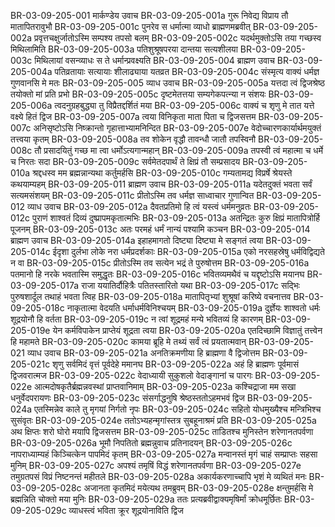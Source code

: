 BR-03-09-205-001	मार्कण्डेय उवाच
BR-03-09-205-001a	गुरू निवेद्य विप्राय तौ मातापितरावुभौ
BR-03-09-205-001c	पुनरेव स धर्मात्मा व्याधो ब्राह्मणमब्रवीत्
BR-03-09-205-002a	प्रवृत्तचक्षुर्जातोऽस्मि सम्पश्य तपसो बलम्
BR-03-09-205-002c	यदर्थमुक्तोऽसि तया गच्छस्व मिथिलामिति
BR-03-09-205-003a	पतिशुश्रूषपरया दान्तया सत्यशीलया
BR-03-09-205-003c	मिथिलायां वसन्व्याधः स ते धर्मान्प्रवक्ष्यति
BR-03-09-205-004	ब्राह्मण उवाच
BR-03-09-205-004a	पतिव्रतायाः सत्यायाः शीलाढ्याया यतव्रत
BR-03-09-205-004c	संस्मृत्य वाक्यं धर्मज्ञ गुणवानसि मे मतः
BR-03-09-205-005	व्याध उवाच
BR-03-09-205-005a	यत्तदा त्वं द्विजश्रेष्ठ तयोक्तो मां प्रति प्रभो
BR-03-09-205-005c	दृष्टमेतत्तया सम्यगेकपत्न्या न संशयः
BR-03-09-205-006a	त्वदनुग्रहबुद्ध्या तु विप्रैतद्दर्शितं मया
BR-03-09-205-006c	वाक्यं च शृणु मे तात यत्ते वक्ष्ये हितं द्विज
BR-03-09-205-007a	त्वया विनिकृता माता पिता च द्विजसत्तम
BR-03-09-205-007c	अनिसृष्टोऽसि निष्क्रान्तो गृहात्ताभ्यामनिन्दित
BR-03-09-205-007e	वेदोच्चारणकार्यार्थमयुक्तं तत्त्वया कृतम्
BR-03-09-205-008a	तव शोकेन वृद्धौ तावन्धौ जातौ तपस्विनौ
BR-03-09-205-008c	तौ प्रसादयितुं गच्छ मा त्वा धर्मोऽत्यगान्महान्
BR-03-09-205-009a	तपस्वी त्वं महात्मा च धर्मे च निरतः सदा
BR-03-09-205-009c	सर्वमेतदपार्थं ते क्षिप्रं तौ सम्प्रसादय
BR-03-09-205-010a	श्रद्दधस्व मम ब्रह्मन्नान्यथा कर्तुमर्हसि
BR-03-09-205-010c	गम्यतामद्य विप्रर्षे श्रेयस्ते कथयाम्यहम्
BR-03-09-205-011	ब्राह्मण उवाच
BR-03-09-205-011a	यदेतदुक्तं भवता सर्वं सत्यमसंशयम्
BR-03-09-205-011c	प्रीतोऽस्मि तव धर्मज्ञ साध्वाचार गुणान्वित
BR-03-09-205-012	व्याध उवाच
BR-03-09-205-012a	दैवतप्रतिमो हि त्वं यस्त्वं धर्ममनुव्रतः
BR-03-09-205-012c	पुराणं शाश्वतं दिव्यं दुष्प्रापमकृतात्मभिः
BR-03-09-205-013a	अतन्द्रितः कुरु क्षिप्रं मातापित्रोर्हि पूजनम्
BR-03-09-205-013c	अतः परमहं धर्मं नान्यं पश्यामि कञ्चन
BR-03-09-205-014	ब्राह्मण उवाच
BR-03-09-205-014a	इहाहमागतो दिष्ट्या दिष्ट्या मे सङ्गतं त्वया
BR-03-09-205-014c	ईदृशा दुर्लभा लोके नरा धर्मप्रदर्शकाः
BR-03-09-205-015a	एको नरसहस्रेषु धर्मविद्विद्यते न वा
BR-03-09-205-015c	प्रीतोऽस्मि तव सत्येन भद्रं ते पुरुषोत्तम
BR-03-09-205-016a	पतमानो हि नरके भवतास्मि समुद्धृतः
BR-03-09-205-016c	भवितव्यमथैवं च यद्दृष्टोऽसि मयानघ
BR-03-09-205-017a	राजा ययातिर्दौहित्रैः पतितस्तारितो यथा
BR-03-09-205-017c	सद्भिः पुरुषशार्दूल तथाहं भवता त्विह
BR-03-09-205-018a	मातापितृभ्यां शुश्रूषां करिष्ये वचनात्तव
BR-03-09-205-018c	नाकृतात्मा वेदयति धर्माधर्मविनिश्चयम्
BR-03-09-205-019a	दुर्ज्ञेयः शाश्वतो धर्मः शूद्रयोनौ हि वर्तता
BR-03-09-205-019c	न त्वां शूद्रमहं मन्ये भवितव्यं हि कारणम्
BR-03-09-205-019e	येन कर्मविपाकेन प्राप्तेयं शूद्रता त्वया
BR-03-09-205-020a	एतदिच्छामि विज्ञातुं तत्त्वेन हि महामते
BR-03-09-205-020c	कामया ब्रूहि मे तथ्यं सर्वं त्वं प्रयतात्मवान्
BR-03-09-205-021	व्याध उवाच
BR-03-09-205-021a	अनतिक्रमणीया हि ब्राह्मणा वै द्विजोत्तम
BR-03-09-205-021c	शृणु सर्वमिदं वृत्तं पूर्वदेहे ममानघ
BR-03-09-205-022a	अहं हि ब्राह्मणः पूर्वमासं द्विजवरात्मज
BR-03-09-205-022c	वेदाध्यायी सुकुशलो वेदाङ्गानां च पारगः
BR-03-09-205-022e	आत्मदोषकृतैर्ब्रह्मन्नवस्थां प्राप्तवानिमाम्
BR-03-09-205-023a	कश्चिद्राजा मम सखा धनुर्वेदपरायणः
BR-03-09-205-023c	संसर्गाद्धनुषि श्रेष्ठस्ततोऽहमभवं द्विज
BR-03-09-205-024a	एतस्मिन्नेव काले तु मृगयां निर्गतो नृपः
BR-03-09-205-024c	सहितो योधमुख्यैश्च मन्त्रिभिश्च सुसंवृतः
BR-03-09-205-024e	ततोऽभ्यहन्मृगांस्तत्र सुबहूनाश्रमं प्रति
BR-03-09-205-025a	अथ क्षिप्तः शरो घोरो मयापि द्विजसत्तम
BR-03-09-205-025c	ताडितश्च मुनिस्तेन शरेणानतपर्वणा
BR-03-09-205-026a	भूमौ निपतितो ब्रह्मन्नुवाच प्रतिनादयन्
BR-03-09-205-026c	नापराध्याम्यहं किञ्चित्केन पापमिदं कृतम्
BR-03-09-205-027a	मन्वानस्तं मृगं चाहं सम्प्राप्तः सहसा मुनिम्
BR-03-09-205-027c	अपश्यं तमृषिं विद्धं शरेणानतपर्वणा
BR-03-09-205-027e	तमुग्रतपसं विप्रं निष्टनन्तं महीतले
BR-03-09-205-028a	अकार्यकरणाच्चापि भृशं मे व्यथितं मनः
BR-03-09-205-028c	अजानता कृतमिदं मयेत्यथ तमब्रुवम्
BR-03-09-205-028e	क्षन्तुमर्हसि मे ब्रह्मन्निति चोक्तो मया मुनिः
BR-03-09-205-029a	ततः प्रत्यब्रवीद्वाक्यमृषिर्मां क्रोधमूर्छितः
BR-03-09-205-029c	व्याधस्त्वं भविता क्रूर शूद्रयोनाविति द्विज
